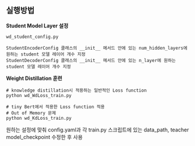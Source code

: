 ## 실행방법

**Student Model Layer 설정**
```
wd_student_config.py

StudentEncoderConfig 클래스의 __init__ 메서드 안에 있는 num_hidden_layers에 원하는 student 모델 레이어 개수 지정
StudentDecoderConfig 클래스의 __init__ 메서드 안에 있는 n_layer에 원하는 student 모델 레이어 개수 지정
```

**Weight Distillation 훈련**
```shell=
# knowledge distillation시 적용하는 일반적인 Loss function
python wd_WdLoss_train.py

# tiny Bert에서 적용한 Loss function 적용
# Out of Memory 문제
python wd_KdLoss_train.py
```
원하는 설정에 맞춰 config.yaml과 각 train.py 스크립트에 있는 data_path, teacher model_checkpoint 수정한 후 사용